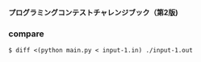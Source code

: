 #### プログラミングコンテストチャレンジブック（第2版)

### compare

```shell
$ diff <(python main.py < input-1.in) ./input-1.out
```